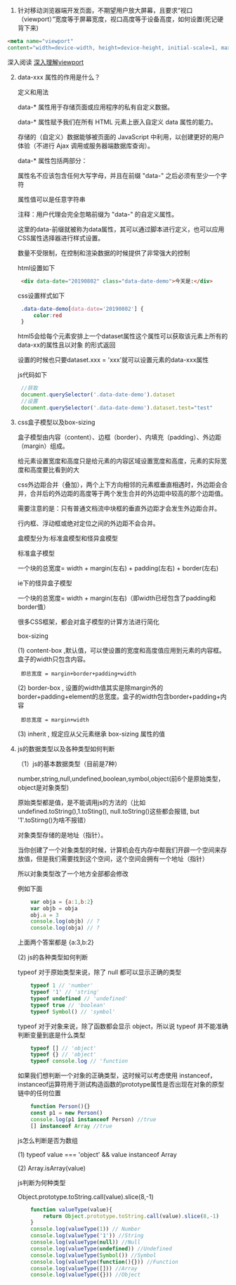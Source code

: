 1. 针对移动浏览器端开发页面，不期望用户放大屏幕，且要求“视口（viewport）”宽度等于屏幕宽度，视口高度等于设备高度，如何设置(死记硬背下来)
```html
<meta name="viewport"  
content="width=device-width, height=device-height, initial-scale=1, maximum-scale=1,user-scalable=no" />
```
  深入阅读 [深入理解viewport](https://segmentfault.com/a/1190000014735646)

2. data-xxx 属性的作用是什么？

   定义和用法

   data-* 属性用于存储页面或应用程序的私有自定义数据。

   data-* 属性赋予我们在所有 HTML 元素上嵌入自定义 data 属性的能力。

   存储的（自定义）数据能够被页面的 JavaScript 中利用，以创建更好的用户体验（不进行 Ajax 调用或服务器端数据库查询）。

   data-* 属性包括两部分：

   属性名不应该包含任何大写字母，并且在前缀 "data-" 之后必须有至少一个字符

   属性值可以是任意字符串

   注释：用户代理会完全忽略前缀为 "data-" 的自定义属性。

   这里的data-前缀就被称为data属性，其可以通过脚本进行定义，也可以应用CSS属性选择器进行样式设置。

   数量不受限制，在控制和渲染数据的时候提供了非常强大的控制

   html设置如下
   ```html
    <div data-date="20190802" class="data-date-demo">今天是:</div>
   ```
   
   css设置样式如下

   ```css
    .data-date-demo[data-date='20190802'] {
        color:red
    }
   ```
   html5会给每个元素安排上一个dataset属性这个属性可以获取该元素上所有的data-xx的属性且以对象
   的形式返回

   设置的时候也只要dataset.xxx = 'xxx'就可以设置元素的data-xxx属性
   
   js代码如下
   ```js
    //获取
    document.querySelector('.data-date-demo').dataset
    //设置
    document.querySelector('.data-date-demo').dataset.test="test"
   ```
3. css盒子模型以及box-sizing

   盒子模型由内容（content）、边框（border）、内填充（padding）、外边距（margin）组成。

   给元素设置宽度和高度只是给元素的内容区域设置宽度和高度，元素的实际宽度和高度要比看到的大

   css外边距合并（叠加），两个上下方向相邻的元素框垂直相遇时，外边距会合并，合并后的外边距的高度等于两个发生合并的外边距中较高的那个边距值。

   需要注意的是：只有普通文档流中块框的垂直外边距才会发生外边距合并。
   
   行内框、浮动框或绝对定位之间的外边距不会合并。

   盒模型分为:标准盒模型和怪异盒模型

   标准盒子模型

   一个块的总宽度= width + margin(左右) + padding(左右) + border(左右)

   ie下的怪异盒子模型

   一个块的总宽度= width + margin(左右)（即width已经包含了padding和border值）

   很多CSS框架，都会对盒子模型的计算方法进行简化

   box-sizing

   (1) content-box ,默认值，可以使设置的宽度和高度值应用到元素的内容框。盒子的width只包含内容。

        即总宽度 = margin+border+padding+width

   (2) border-box , 设置的width值其实是除margin外的border+padding+element的总宽度。盒子的width包含border+padding+内容
        
        即总宽度 = margin+width

   (3) inherit , 规定应从父元素继承 box-sizing 属性的值

4. js的数据类型以及各种类型如何判断

    （1）js的基本数据类型（目前是7种）

    number,string,null,undefined,boolean,symbol,object(前6个是原始类型，object是对象类型)

    原始类型都是值，是不能调用js的方法的（比如undefined.toString(),1.toSting(), null.toString()这些都会报错, but '1'.toStirng()为啥不报错）

    对象类型存储的是地址（指针）。
        
    当你创建了一个对象类型的时候，计算机会在内存中帮我们开辟一个空间来存放值，但是我们需要找到这个空间，这个空间会拥有一个地址（指针）

    所以对象类型改了一个地方全部都会修改

    例如下面

    ```js
        var obja = {a:1,b:2}
        var objb = obja
        obj.a = 3
        console.log(objb) // ?
        console.log(obja) // ?
     ```

      上面两个答案都是 {a:3,b:2}  

    (2) js的各种类型如何判断

    typeof 对于原始类型来说，除了 null 都可以显示正确的类型

    ```js
        typeof 1 // 'number'
        typeof '1' // 'string'
        typeof undefined // 'undefined'
        typeof true // 'boolean'
        typeof Symbol() // 'symbol'
    ``` 
    typeof 对于对象来说，除了函数都会显示 object，所以说 typeof 并不能准确判断变量到底是什么类型

    ```js
        typeof [] // 'object'
        typeof {} // 'object'
        typeof console.log // 'function
    ```
    如果我们想判断一个对象的正确类型，这时候可以考虑使用 instanceof，instanceof运算符用于测试构造函数的prototype属性是否出现在对象的原型链中的任何位置

    ```js
        function Person(){}
        const p1 = new Person()
        console.log(p1 instanceof Person) //true
        [] instanceof Array //true

    ```
    js怎么判断是否为数组

    (1) typeof value === 'object' && value instanceof Array

    (2) Array.isArray(value) 

    js判断为何种类型

    Object.prototype.toString.call(value).slice(8,-1) 

    ```js
        function valueType(value){
            return Object.prototype.toString.call(value).slice(8,-1) 
        }
        console.log(valueType(1)) // Number
        console.log(valueType('1')) //String
        console.log(valueType(null)) //Null
        console.log(valueType(undefined)) //Undefined
        console.log(valueType(Symbol()) //Symbol
        console.log(valueType(function(){})) //Function
        console.log(valueType([])) //Array
        console.log(valueType({})) //Object
    ```    
        

    
